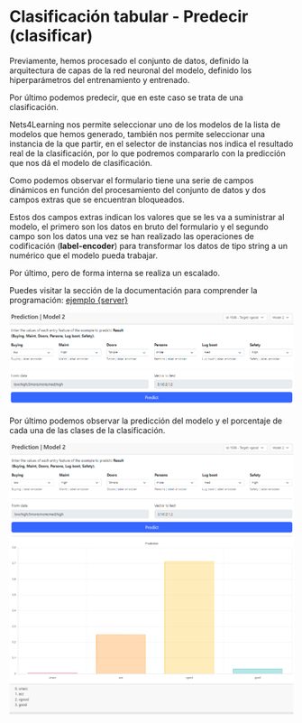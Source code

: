 # Clasificación tabular - Predecir (clasificar)

Previamente, hemos procesado el conjunto de datos, definido la arquitectura de capas de la red neuronal del modelo, definido los hiperparámetros del entrenamiento y entrenado.

Por último podemos predecir, que en este caso se trata de una clasificación.

Nets4Learning nos permite seleccionar uno de los modelos de la lista de modelos que hemos generado, también nos permite seleccionar una instancia de la que partir, en el selector de instancias nos indica el resultado real de la clasificación, por lo que podremos compararlo con la predicción que nos
dá el modelo de clasificación.

Como podemos observar el formulario tiene una serie de campos dinámicos en función del procesamiento del conjunto de datos y dos campos extras que se encuentran bloqueados.

Estos dos campos extras indican los valores que se les va a suministrar al modelo, el primero son los datos en bruto del formulario y el segundo campo son los datos una vez se han realizado las operaciones de codificación (**label-encoder**) para transformar los datos de tipo string a un numérico
que el modelo pueda trabajar.

Por último, pero de forma interna se realiza un escalado.

Puedes visitar la sección de la documentación para comprender la programación: [ejemplo {server}](/documentation)

![06-predict-0.png {server}](../images/00-tabular-classification/06-predict-0.png)

Por último podemos observar la predicción del modelo y el porcentaje de cada una de las clases de la clasificación.

![06-predict-1.png {server}](../images/00-tabular-classification/06-predict-1.png)
